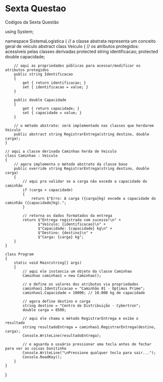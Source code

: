 # Sexta Questao

Codigos da Sexta Questão

using System;

namespace SistemaLogistica
{
    // a classe abstrata representa um conceito geral de veículo
    abstract class Veiculo
    {
        // os atributos protegidos: acessíveis pelas classes derivadas
        protected string identificacao;
        protected double capacidade;

        // aqui as propriedades públicas para acessar/modificar os atributos protegidos
        public string Identificacao
        {
            get { return identificacao; }
            set { identificacao = value; }
        }

        public double Capacidade
        {
            get { return capacidade; }
            set { capacidade = value; }
        }

        // o método abstrato: será implementado nas classes que herdarem Veiculo
        public abstract string RegistrarEntrega(string destino, double carga);
    }

    // aqui a classe derivada Caminhao herda de Veiculo
    class Caminhao : Veiculo
    {
        // agora implementa o método abstrato da classe base
        public override string RegistrarEntrega(string destino, double carga)
        {
            // aqui pra validar se a carga não excede a capacidade do caminhão
            if (carga > capacidade)
            {
                return $"Erro: A carga ({carga}kg) excede a capacidade do caminhão ({capacidade}kg).";
            }

            // retorna os dados formatados da entrega
            return $"Entrega registrada com sucesso!\n" +
                   $"Veículo: {identificacao}\n" +
                   $"Capacidade: {capacidade} kg\n" +
                   $"Destino: {destino}\n" +
                   $"Carga: {carga} kg";
        }
    }

    class Program
    {
        static void Main(string[] args)
        {
            // aqui ele instancia um objeto da classe Caminhao
            Caminhao caminhao1 = new Caminhao();

            // e define os valores dos atributos via propriedades
            caminhao1.Identificacao = "Caminhão 01 - Optimus Prime";
            caminhao1.Capacidade = 10000; // 10.000 kg de capacidade

            // agora define destino e carga
            string destino = "Centro de Distribuição - Cybertron";
            double carga = 8500;

            // aqui ele chama o método RegistrarEntrega e exibe o resultado
            string resultadoEntrega = caminhao1.RegistrarEntrega(destino, carga);
            Console.WriteLine(resultadoEntrega);

            // e aguarda o usuário pressionar uma tecla antes de fechar para ver as coisas bonitinho
            Console.WriteLine("\nPressione qualquer tecla para sair...");
            Console.ReadKey();
        }
    }
}

